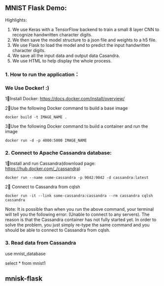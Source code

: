 ## MNIST Flask Demo:

Highlights:
1. We use Keras with a TensorFlow backend to train a small 8 layer CNN to recognize handwritten character digits.
2. We then save the model structure to a json file and weights to a h5 file.
3. We use Flask to load the model and to predict the input handwritten character digits.
4. We save all the input data and output data Casandra.
5. We use HTML to help display the whole process.


### 1. How to run the application：
### We Use Docker! :)

1⃣️Install Docker: https://docs.docker.com/install/overview/

2⃣️Use the following Docker command to build a base image

	docker build -t IMAGE_NAME .

3⃣️Use the following Docker command to build a container and run the image

	docker run -d -p 4000:5000 IMAGE_NAME


### 2. Connect to Apache Cassandra database:

1⃣️Install and run Cassandra(download page: https://hub.docker.com/_/cassandra)

	docker run --name some-cassandra -p 9042:9042 -d cassandra:latest

2⃣️ Connect to Cassandra from cqlsh

	docker run -it --link some-cassandra:cassandra --rm cassandra cqlsh cassandra

Note: It is possible than when you run the above command, your terminal will tell you the following error: (Unable to connect to any servers). The reason is that the Cassandra container has not fully started yet. In order to solve the problem, you just simply re-type the same command and you should be able to connect to Cassandra from cqlsh.


### 3. Read data from Cassandra

use mnist_database

select * from mnist1

## mnisk-flask
